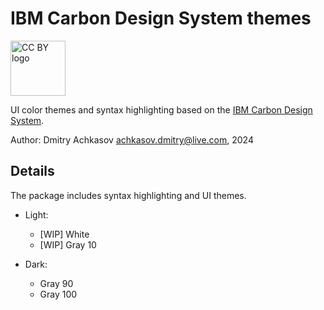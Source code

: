 # IBM Carbon Design System themes

<img alt="CC BY logo" src="https://mirrors.creativecommons.org/presskit/buttons/88x31/png/by.png" width=88px />

UI color themes and syntax highlighting based on the [IBM Carbon Design System](https://carbondesignsystem.com/).


Author: Dmitry Achkasov <achkasov.dmitry@live.com>, 2024


## Details

The package includes syntax highlighting and UI themes.

* Light:
  - [WIP] White
  - [WIP] Gray 10

* Dark:
  - Gray 90
  - Gray 100  

  

